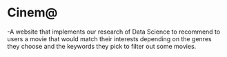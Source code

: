 # Cinem@
-A website that implements our research of Data Science to recommend to users a movie that would match their interests depending on the genres they choose and the keywords they pick to filter out some movies.
